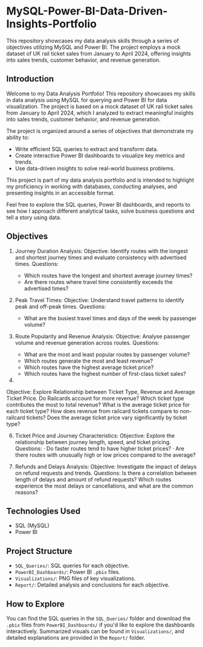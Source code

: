 # MySQL-Power-BI-Data-Driven-Insights-Portfolio
This repository showcases my data analysis skills through a series of objectives utilizing MySQL and Power BI. The project employs a mock dataset of UK rail ticket sales from January to April 2024, offering insights into sales trends, customer behavior, and revenue generation.

## Introduction
Welcome to my Data Analysis Portfolio! This repository showcases my skills in data analysis using MySQL for querying and Power BI for data visualization. The project is based on a mock dataset of UK rail ticket sales from January to April 2024, which I analyzed to extract meaningful insights into sales trends, customer behavior, and revenue generation.

The project is organized around a series of objectives that demonstrate my ability to:

- Write efficient SQL queries to extract and transform data.
- Create interactive Power BI dashboards to visualize key metrics and trends.
- Use data-driven insights to solve real-world business problems.

This project is part of my data analysis portfolio and is intended to highlight my proficiency in working with databases, conducting analyses, and presenting insights in an accessible format.

Feel free to explore the SQL queries, Power BI dashboards, and reports to see how I approach different analytical tasks, solve business questions and tell a story using data.

## Objectives

1. Journey Duration Analysis:
    Objective: Identify routes with the longest and shortest journey times and evaluate consistency with advertised times.
    Questions:
      - Which routes have the longest and shortest average journey times?
      - Are there routes where travel time consistently exceeds the advertised times?
   
3. Peak Travel Times:
    Objective: Understand travel patterns to identify peak and off-peak times.
    Questions:
      - What are the busiest travel times and days of the week by passenger volume?
   
4. Route Popularity and Revenue Analysis:
    Objective: Analyse passenger volume and revenue generation across routes.
    Questions:
      - What are the most and least popular routes by passenger volume?
      - Which routes generate the most and least revenue?
      - Which routes have the highest average ticket price?
      - Which routes have the highest number of first-class ticket sales?
5. 
Objective: Explore Relationship between Ticket Type, Revenue and Average Ticket Price. Do Railcards account for more revenue?
Which ticket type contributes the most to total revenue?
What is the average ticket price for each ticket type?
How does revenue from railcard tickets compare to non-railcard tickets?
Does the average ticket price vary significantly by ticket type?


6. Ticket Price and Journey Characteristics:
Objective: Explore the relationship between journey length, speed, and ticket pricing.
Questions:
·         Do faster routes tend to have higher ticket prices?
·         Are there routes with unusually high or low prices compared to the average?

7. Refunds and Delays Analysis:
Objective: Investigate the impact of delays on refund requests and trends.
Questions:
Is there a correlation between length of delays and amount of refund requests?
Which routes experience the most delays or cancellations, and what are the common reasons?


## Technologies Used
- SQL (MySQL)
- Power BI

## Project Structure
- `SQL_Queries/`: SQL queries for each objective.
- `PowerBI_Dashboards/`: Power BI `.pbix` files.
- `Visualizations/`: PNG files of key visualizations.
- `Report/`: Detailed analysis and conclusions for each objective.

## How to Explore
You can find the SQL queries in the `SQL_Queries/` folder and download the `.pbix` files from `PowerBI_Dashboards/` if you'd like to explore the dashboards interactively. Summarized visuals can be found in `Visualizations/`, and detailed explanations are provided in the `Report/` folder.
